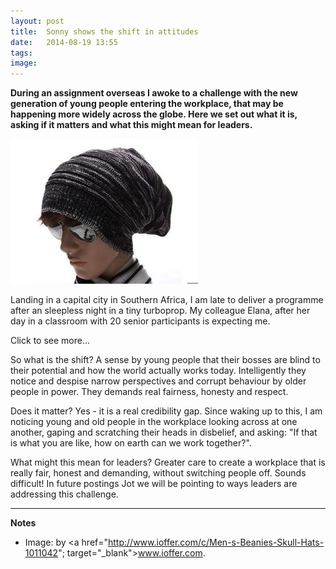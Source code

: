 ```yaml
---
layout: post
title:  Sonny shows the shift in attitudes
date:   2014-08-19 13:55
tags: 
image:
---
```


**During an assignment overseas I awoke to a challenge with the new generation of young people entering the workplace, that may be happening more widely across the globe. Here we set out what it is, asking if it matters and what this might mean for leaders.**

![](/libb/images/beanie.jpg)

Landing in a capital city in Southern Africa, I am late to deliver a programme after an sleepless night in a tiny turboprop. My colleague Elana, after her day in a classroom with 20 senior participants is expecting me. 

<div id="restOfArticle" style="display:none">

I look for my name on a driver’s board, but I can see no one in this vast empty airport building. Not to waste another minute, I walk urgently across a cavernous hall towards the car park, and sauntering towards me is a solitary youth, wearing an over-sized, knitted beanie hat. We'll call him Sonny. He smiles: “You must be Tony right? I’m Sonny”. “Yes. Hi Sonny!” and we settle into a chat, which I have to curtail because I’m late. We climb into his slightly dented car and sputter towards the college.<br><br>

It turns out Sonny is not just to be our driver, but our constantly present linkman making sure we have all we need at the college, and that participants get properly fed, watered and educated. <br><br>

Over the next couple of days he is open and talkative, sharing lots of opinions, showing he is disgruntled about his situation, and anxious about his appearance. He keeps removing the floppy formless beanie hat, re-combs his hair, re-sets the hat carefully, and puts back his shades. I learn that he is an intern, the car belongs to his brother, life is not easy after university, the jobs do not exist, he would love to come to the UK, and it’s quite “them and us” here - other people are “prejudiced” because he went to private school.<br><br>

Despite enjoying these chats, Elana and I soon become anxious about how unbelievably laid back Sonny is about the work. Will he be there on time to drive us to work, will the register get filled in, will lunch vouchers or photocopying or water arrive, are participants’ names spelt correctly, will certificates get to the minister in time? <br><br>

We start to realise Sonny does not really know or care what is happening, and he seems to disappear, just when we need him. We find out he is feeling "put upon by our unreasonable demands". As soon as we check where we went wrong we can't help noticing Sonny is almost a case example of the challenge the public servants in our classroom are obsessing over: "how can we motivate our young people to work hard?". <br><br>

I ask Elana an education specialist how widespread she thinks this issue is. We both think we are scratching the surface of something global, that has its seeds in an education that does not prepare young people to live in a good way in a much more interconnected world. 

</div>
<a onclick="showMoreOrLess(this,'restOfArticle');">Click to see more...</a>

So what is the shift? A sense by young people that their bosses are blind to their potential and how the world actually works today. Intelligently they notice and despise narrow perspectives and corrupt behaviour by older people in power. They demands real fairness, honesty and respect.

Does it matter? Yes - it is a real credibility gap. Since waking up to this, I am noticing young and old people in the workplace looking across at one another, gaping and scratching their heads in disbelief, and asking: "If that is what you are like, how on earth can we work together?". 

What might this mean for leaders? Greater care to create a workplace that is really fair, honest and demanding, without switching people off. Sounds difficult! In future postings Jot we will be pointing to ways leaders are addressing this challenge.
__________________

<b>Notes</b>

* Image: by <a href="http://www.ioffer.com/c/Men-s-Beanies-Skull-Hats-1011042"; target="_blank">www.ioffer.com</a>.


